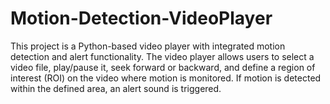 # Motion-Detection-VideoPlayer
This project is a Python-based video player with integrated motion detection and alert functionality. The video player allows users to select a video file, play/pause it, seek forward or backward, and define a region of interest (ROI) on the video where motion is monitored. If motion is detected within the defined area, an alert sound is triggered.
